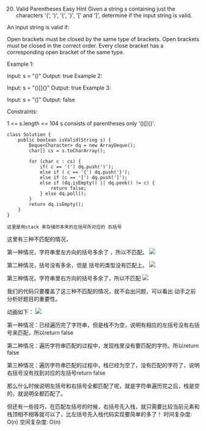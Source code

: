 20. Valid Parentheses
Easy
Hint
Given a string s containing just the characters '(', ')', '{', '}', '[' and ']', determine if the input string is valid.

An input string is valid if:

Open brackets must be closed by the same type of brackets.
Open brackets must be closed in the correct order.
Every close bracket has a corresponding open bracket of the same type.
 

Example 1:

Input: s = "()"
Output: true
Example 2:

Input: s = "()[]{}"
Output: true
Example 3:

Input: s = "(]"
Output: false
 

Constraints:

1 <= s.length <= 104
s consists of parentheses only '()[]{}'.

```
class Solution {
    public boolean isValid(String s) {
        Deque<Character> dq = new ArrayDeque();
        char[] cs = s.toCharArray();

        for (char c : cs) {
            if( c == '(') dq.push(')');
            else if ( c == '{') dq.push('}');
            else if (c == '[') dq.push(']');
            else if (dq.isEmpty() || dq.peek() != c) {
                return false;
            } else dq.poll();
        }
        return dq.isEmpty();
    }
}

这里是用stack 来存储的本来的左括号所对应的 右括号

```

这里有三种不匹配的情况，

第一种情况，字符串里左方向的括号多余了 ，所以不匹配。
![](https://camo.githubusercontent.com/86b4d596338a904e8881946630d1b0924e33a31fc6e02f349e62ab25ef19806b/68747470733a2f2f636f64652d7468696e6b696e672d313235333835353039332e66696c652e6d7971636c6f75642e636f6d2f706963732f323032303038303931353530353338372e706e67)

第二种情况，括号没有多余，但是 括号的类型没有匹配上。
![](https://camo.githubusercontent.com/7f48146a431c055bce1b63b8a78d4006da0b27023a4cf4f0a1377e9ae6f353c1/68747470733a2f2f636f64652d7468696e6b696e672d313235333835353039332e66696c652e6d7971636c6f75642e636f6d2f706963732f32303230303830393135353130373339372e706e67)

第三种情况，字符串里右方向的括号多余了，所以不匹配
![](https://camo.githubusercontent.com/3e143730012db1729d2f00e9412e66853187fd4f3a1fcb42efc97cd4279f07c2/68747470733a2f2f636f64652d7468696e6b696e672d313235333835353039332e66696c652e6d7971636c6f75642e636f6d2f706963732f32303230303830393135353131353737392e706e67)

我们的代码只要覆盖了这三种不匹配的情况，就不会出问题，可以看出 动手之前分析好题目的重要性。

动画如下：
![](https://camo.githubusercontent.com/3bf42ced954f15678c3e380095dd0e73406e6c35c221b32fbec95a972f7077b9/68747470733a2f2f636f64652d7468696e6b696e672e63646e2e626365626f732e636f6d2f676966732f32302e2545362539432538392545362539352538382545362538422541432545352538462542372e676966)

第一种情况：已经遍历完了字符串，但是栈不为空，说明有相应的左括号没有右括号来匹配，所以return false

第二种情况：遍历字符串匹配的过程中，发现栈里没有要匹配的字符。所以return false

第三种情况：遍历字符串匹配的过程中，栈已经为空了，没有匹配的字符了，说明右括号没有找到对应的左括号return false

那么什么时候说明左括号和右括号全都匹配了呢，就是字符串遍历完之后，栈是空的，就说明全都匹配了。

但还有一些技巧，在匹配左括号的时候，右括号先入栈，就只需要比较当前元素和栈顶相不相等就可以了，比左括号先入栈代码实现要简单的多了！
时间复杂度: O(n)
空间复杂度: O(n)

